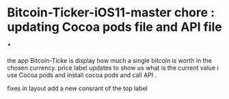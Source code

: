 # Bitcoin-Ticker-iOS11-master chore : updating Cocoa pods file and  API file   .
the app Bitcoin-Ticke is display how much a single bitcoin is worth in the chosen currency. price label updates to show us what is the current value
i use Cocoa pods and install cocoa pods and call API .

fixes in layout add a new consrant of the top label
